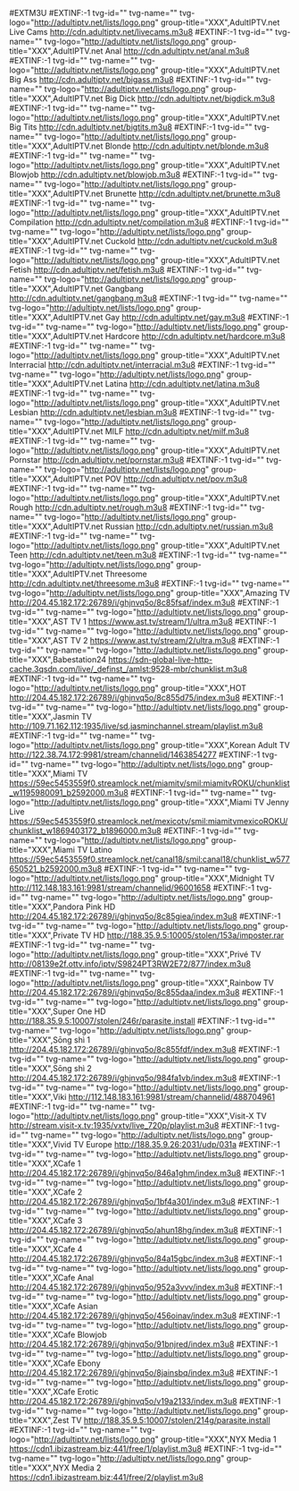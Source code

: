 #EXTM3U
#EXTINF:-1 tvg-id="" tvg-name="" tvg-logo="http://adultiptv.net/lists/logo.png" group-title="XXX",AdultIPTV.net Live Cams
http://cdn.adultiptv.net/livecams.m3u8
#EXTINF:-1 tvg-id="" tvg-name="" tvg-logo="http://adultiptv.net/lists/logo.png" group-title="XXX",AdultIPTV.net Anal
http://cdn.adultiptv.net/anal.m3u8
#EXTINF:-1 tvg-id="" tvg-name="" tvg-logo="http://adultiptv.net/lists/logo.png" group-title="XXX",AdultIPTV.net Big Ass
http://cdn.adultiptv.net/bigass.m3u8
#EXTINF:-1 tvg-id="" tvg-name="" tvg-logo="http://adultiptv.net/lists/logo.png" group-title="XXX",AdultIPTV.net Big Dick
http://cdn.adultiptv.net/bigdick.m3u8
#EXTINF:-1 tvg-id="" tvg-name="" tvg-logo="http://adultiptv.net/lists/logo.png" group-title="XXX",AdultIPTV.net Big Tits
http://cdn.adultiptv.net/bigtits.m3u8
#EXTINF:-1 tvg-id="" tvg-name="" tvg-logo="http://adultiptv.net/lists/logo.png" group-title="XXX",AdultIPTV.net Blonde
http://cdn.adultiptv.net/blonde.m3u8
#EXTINF:-1 tvg-id="" tvg-name="" tvg-logo="http://adultiptv.net/lists/logo.png" group-title="XXX",AdultIPTV.net Blowjob
http://cdn.adultiptv.net/blowjob.m3u8
#EXTINF:-1 tvg-id="" tvg-name="" tvg-logo="http://adultiptv.net/lists/logo.png" group-title="XXX",AdultIPTV.net Brunette
http://cdn.adultiptv.net/brunette.m3u8
#EXTINF:-1 tvg-id="" tvg-name="" tvg-logo="http://adultiptv.net/lists/logo.png" group-title="XXX",AdultIPTV.net Compilation
http://cdn.adultiptv.net/compilation.m3u8
#EXTINF:-1 tvg-id="" tvg-name="" tvg-logo="http://adultiptv.net/lists/logo.png" group-title="XXX",AdultIPTV.net Cuckold
http://cdn.adultiptv.net/cuckold.m3u8
#EXTINF:-1 tvg-id="" tvg-name="" tvg-logo="http://adultiptv.net/lists/logo.png" group-title="XXX",AdultIPTV.net Fetish
http://cdn.adultiptv.net/fetish.m3u8
#EXTINF:-1 tvg-id="" tvg-name="" tvg-logo="http://adultiptv.net/lists/logo.png" group-title="XXX",AdultIPTV.net Gangbang
http://cdn.adultiptv.net/gangbang.m3u8
#EXTINF:-1 tvg-id="" tvg-name="" tvg-logo="http://adultiptv.net/lists/logo.png" group-title="XXX",AdultIPTV.net Gay
http://cdn.adultiptv.net/gay.m3u8
#EXTINF:-1 tvg-id="" tvg-name="" tvg-logo="http://adultiptv.net/lists/logo.png" group-title="XXX",AdultIPTV.net Hardcore
http://cdn.adultiptv.net/hardcore.m3u8
#EXTINF:-1 tvg-id="" tvg-name="" tvg-logo="http://adultiptv.net/lists/logo.png" group-title="XXX",AdultIPTV.net Interracial
http://cdn.adultiptv.net/interracial.m3u8
#EXTINF:-1 tvg-id="" tvg-name="" tvg-logo="http://adultiptv.net/lists/logo.png" group-title="XXX",AdultIPTV.net Latina
http://cdn.adultiptv.net/latina.m3u8
#EXTINF:-1 tvg-id="" tvg-name="" tvg-logo="http://adultiptv.net/lists/logo.png" group-title="XXX",AdultIPTV.net Lesbian
http://cdn.adultiptv.net/lesbian.m3u8
#EXTINF:-1 tvg-id="" tvg-name="" tvg-logo="http://adultiptv.net/lists/logo.png" group-title="XXX",AdultIPTV.net MILF
http://cdn.adultiptv.net/milf.m3u8
#EXTINF:-1 tvg-id="" tvg-name="" tvg-logo="http://adultiptv.net/lists/logo.png" group-title="XXX",AdultIPTV.net Pornstar
http://cdn.adultiptv.net/pornstar.m3u8
#EXTINF:-1 tvg-id="" tvg-name="" tvg-logo="http://adultiptv.net/lists/logo.png" group-title="XXX",AdultIPTV.net POV
http://cdn.adultiptv.net/pov.m3u8
#EXTINF:-1 tvg-id="" tvg-name="" tvg-logo="http://adultiptv.net/lists/logo.png" group-title="XXX",AdultIPTV.net Rough
http://cdn.adultiptv.net/rough.m3u8
#EXTINF:-1 tvg-id="" tvg-name="" tvg-logo="http://adultiptv.net/lists/logo.png" group-title="XXX",AdultIPTV.net Russian
http://cdn.adultiptv.net/russian.m3u8
#EXTINF:-1 tvg-id="" tvg-name="" tvg-logo="http://adultiptv.net/lists/logo.png" group-title="XXX",AdultIPTV.net Teen
http://cdn.adultiptv.net/teen.m3u8
#EXTINF:-1 tvg-id="" tvg-name="" tvg-logo="http://adultiptv.net/lists/logo.png" group-title="XXX",AdultIPTV.net Threesome
http://cdn.adultiptv.net/threesome.m3u8
#EXTINF:-1 tvg-id="" tvg-name="" tvg-logo="http://adultiptv.net/lists/logo.png" group-title="XXX",Amazing TV
http://204.45.182.172:26789/i/ghjnvq5o/8c85fsaf/index.m3u8
#EXTINF:-1 tvg-id="" tvg-name="" tvg-logo="http://adultiptv.net/lists/logo.png" group-title="XXX",AST TV 1
https://www.ast.tv/stream/1/ultra.m3u8
#EXTINF:-1 tvg-id="" tvg-name="" tvg-logo="http://adultiptv.net/lists/logo.png" group-title="XXX",AST TV 2
https://www.ast.tv/stream/2/ultra.m3u8
#EXTINF:-1 tvg-id="" tvg-name="" tvg-logo="http://adultiptv.net/lists/logo.png" group-title="XXX",Babestation24
https://sdn-global-live-http-cache.3qsdn.com/live/_definst_/amlst:9528-mbr/chunklist.m3u8
#EXTINF:-1 tvg-id="" tvg-name="" tvg-logo="http://adultiptv.net/lists/logo.png" group-title="XXX",HOT
http://204.45.182.172:26789/i/ghjnvq5o/8c855d75/index.m3u8
#EXTINF:-1 tvg-id="" tvg-name="" tvg-logo="http://adultiptv.net/lists/logo.png" group-title="XXX",Jasmin TV
http://109.71.162.112:1935/live/sd.jasminchannel.stream/playlist.m3u8
#EXTINF:-1 tvg-id="" tvg-name="" tvg-logo="http://adultiptv.net/lists/logo.png" group-title="XXX",Korean Adult TV
http://122.38.74.172:9981/stream/channelid/1463854277
#EXTINF:-1 tvg-id="" tvg-name="" tvg-logo="http://adultiptv.net/lists/logo.png" group-title="XXX",Miami TV
https://59ec5453559f0.streamlock.net/miamitv/smil:miamitvROKU/chunklist_w1195980091_b2592000.m3u8
#EXTINF:-1 tvg-id="" tvg-name="" tvg-logo="http://adultiptv.net/lists/logo.png" group-title="XXX",Miami TV Jenny Live
https://59ec5453559f0.streamlock.net/mexicotv/smil:miamitvmexicoROKU/chunklist_w1869403172_b1896000.m3u8
#EXTINF:-1 tvg-id="" tvg-name="" tvg-logo="http://adultiptv.net/lists/logo.png" group-title="XXX",Miami TV Latino
https://59ec5453559f0.streamlock.net/canal18/smil:canal18/chunklist_w577650521_b2592000.m3u8
#EXTINF:-1 tvg-id="" tvg-name="" tvg-logo="http://adultiptv.net/lists/logo.png" group-title="XXX",Midnight TV
http://112.148.183.161:9981/stream/channelid/96001658
#EXTINF:-1 tvg-id="" tvg-name="" tvg-logo="http://adultiptv.net/lists/logo.png" group-title="XXX",Pandora Pink HD
http://204.45.182.172:26789/i/ghjnvq5o/8c85giea/index.m3u8
#EXTINF:-1 tvg-id="" tvg-name="" tvg-logo="http://adultiptv.net/lists/logo.png" group-title="XXX",Private TV HD
http://188.35.9.5:10005/stolen/153a/imposter.rar
#EXTINF:-1 tvg-id="" tvg-name="" tvg-logo="http://adultiptv.net/lists/logo.png" group-title="XXX",Privé TV
http://08139e2f.ottv.info/iptv/S9824PT3RW2E72/877/index.m3u8
#EXTINF:-1 tvg-id="" tvg-name="" tvg-logo="http://adultiptv.net/lists/logo.png" group-title="XXX",Rainbow TV
http://204.45.182.172:26789/i/ghjnvq5o/8c855daa/index.m3u8
#EXTINF:-1 tvg-id="" tvg-name="" tvg-logo="http://adultiptv.net/lists/logo.png" group-title="XXX",Super One HD
http://188.35.9.5:10007/stolen/246r/parasite.install
#EXTINF:-1 tvg-id="" tvg-name="" tvg-logo="http://adultiptv.net/lists/logo.png" group-title="XXX",Sōng shì 1
http://204.45.182.172:26789/i/ghjnvq5o/8c855fdf/index.m3u8
#EXTINF:-1 tvg-id="" tvg-name="" tvg-logo="http://adultiptv.net/lists/logo.png" group-title="XXX",Sōng shì 2
http://204.45.182.172:26789/i/ghjnvq5o/984fa1vb/index.m3u8
#EXTINF:-1 tvg-id="" tvg-name="" tvg-logo="http://adultiptv.net/lists/logo.png" group-title="XXX",Viki
http://112.148.183.161:9981/stream/channelid/488704961
#EXTINF:-1 tvg-id="" tvg-name="" tvg-logo="http://adultiptv.net/lists/logo.png" group-title="XXX",Visit-X TV
http://stream.visit-x.tv:1935/vxtv/live_720p/playlist.m3u8
#EXTINF:-1 tvg-id="" tvg-name="" tvg-logo="http://adultiptv.net/lists/logo.png" group-title="XXX",Vivid TV Europe
http://188.35.9.26:2031/udp/031a
#EXTINF:-1 tvg-id="" tvg-name="" tvg-logo="http://adultiptv.net/lists/logo.png" group-title="XXX",XCafe 1
http://204.45.182.172:26789/i/ghjnvq5o/846a1ghm/index.m3u8
#EXTINF:-1 tvg-id="" tvg-name="" tvg-logo="http://adultiptv.net/lists/logo.png" group-title="XXX",XCafe 2
http://204.45.182.172:26789/i/ghjnvq5o/1bf4a301/index.m3u8
#EXTINF:-1 tvg-id="" tvg-name="" tvg-logo="http://adultiptv.net/lists/logo.png" group-title="XXX",XCafe 3
http://204.45.182.172:26789/i/ghjnvq5o/ahun18hg/index.m3u8
#EXTINF:-1 tvg-id="" tvg-name="" tvg-logo="http://adultiptv.net/lists/logo.png" group-title="XXX",XCafe 4
http://204.45.182.172:26789/i/ghjnvq5o/84a15gbc/index.m3u8
#EXTINF:-1 tvg-id="" tvg-name="" tvg-logo="http://adultiptv.net/lists/logo.png" group-title="XXX",XCafe Anal
http://204.45.182.172:26789/i/ghjnvq5o/952a3vvv/index.m3u8
#EXTINF:-1 tvg-id="" tvg-name="" tvg-logo="http://adultiptv.net/lists/logo.png" group-title="XXX",XCafe Asian
http://204.45.182.172:26789/i/ghjnvq5o/456oinav/index.m3u8
#EXTINF:-1 tvg-id="" tvg-name="" tvg-logo="http://adultiptv.net/lists/logo.png" group-title="XXX",XCafe Blowjob
http://204.45.182.172:26789/i/ghjnvq5o/91bnjred/index.m3u8
#EXTINF:-1 tvg-id="" tvg-name="" tvg-logo="http://adultiptv.net/lists/logo.png" group-title="XXX",XCafe Ebony
http://204.45.182.172:26789/i/ghjnvq5o/8jainsbq/index.m3u8
#EXTINF:-1 tvg-id="" tvg-name="" tvg-logo="http://adultiptv.net/lists/logo.png" group-title="XXX",XCafe Erotic
http://204.45.182.172:26789/i/ghjnvq5o/v19a2133/index.m3u8
#EXTINF:-1 tvg-id="" tvg-name="" tvg-logo="http://adultiptv.net/lists/logo.png" group-title="XXX",Zest TV
http://188.35.9.5:10007/stolen/214g/parasite.install
#EXTINF:-1 tvg-id="" tvg-name="" tvg-logo="http://adultiptv.net/lists/logo.png" group-title="XXX",NYX Media 1
https://cdn1.ibizastream.biz:441/free/1/playlist.m3u8
#EXTINF:-1 tvg-id="" tvg-name="" tvg-logo="http://adultiptv.net/lists/logo.png" group-title="XXX",NYX Media 2
https://cdn1.ibizastream.biz:441/free/2/playlist.m3u8

